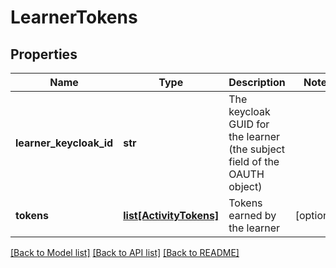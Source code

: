# LearnerTokens

## Properties
Name | Type | Description | Notes
------------ | ------------- | ------------- | -------------
**learner_keycloak_id** | **str** | The keycloak GUID for the learner (the subject field of the OAUTH object) | 
**tokens** | [**list[ActivityTokens]**](ActivityTokens.md) | Tokens earned by the learner | [optional] 

[[Back to Model list]](../README.md#documentation-for-models) [[Back to API list]](../README.md#documentation-for-api-endpoints) [[Back to README]](../README.md)


